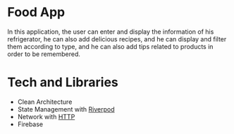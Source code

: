 # Food App

In this application, the user can enter and display the information of his refrigerator, he can also add delicious recipes, and he can display and filter them according to type, and he can also add tips related to products in order to be remembered.

# Tech and Libraries

- Clean Architecture
- State Management with [Riverpod](https://riverpod.dev)
- Network with [HTTP](https://pub.dev/packages/http)
- Firebase

